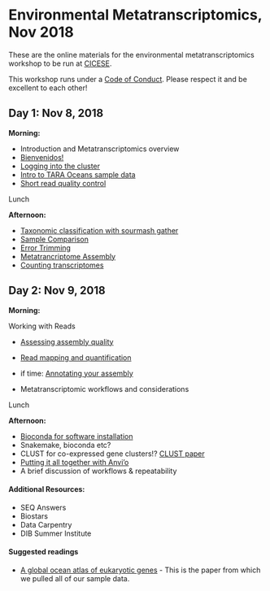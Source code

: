 Environmental Metatranscriptomics, Nov 2018 
======

These are the online materials for the environmental metatranscriptomics workshop to be run at [CICESE](https://www.cicese.edu.mx/).

This workshop runs under a [Code of Conduct](code-of-conduct.md). Please respect it and be excellent to each other!


## Day 1: Nov 8, 2018

**Morning:**
  
  - Introduction and Metatranscriptomics overview 
  - [Bienvenidos!](welcome.md)
  - [Logging into the cluster](cicese-cluster.md) 
  - [Intro to TARA Oceans sample data](tara-sample-data.md)
  - [Short read quality control](short-read-quality-control.md)

Lunch 

**Afternoon:**
  
  
  - [Taxonomic classification with sourmash gather](sourmash-taxonomic-classification.md)
  - [Sample Comparison](sample-comparison.md)
  - [Error Trimming](khmer-trimming.md)
  - [Metatrancriptome Assembly](megahit-assembly.md)
  - [Counting transcriptomes](count_transcriptomes.md)
  


## Day 2: Nov 9, 2018

**Morning:** 

Working with Reads
  
  - [Assessing assembly quality](evaluation.md)
  - [Read mapping and quantification](read-mapping.md)
  - if time: [Annotating your assembly](annotation.md)
  
  - Metatranscriptomic workflows and considerations

Lunch 

**Afternoon:** 

  - [Bioconda for software installation](working-with-bioconda.md)
  - Snakemake, bioconda etc? 
  - CLUST for co-expressed gene clusters!? [CLUST paper](https://www.biorxiv.org/content/early/2018/02/13/221309)
  - [Putting it all together with Anvi’o](anvio.md)
  - A brief discussion of workflows & repeatability




#### Additional Resources:  

  - SEQ Answers
  - Biostars
  - Data Carpentry
  - DIB Summer Institute


#### Suggested readings

  - [A global ocean atlas of eukaryotic genes](https://www.nature.com/articles/s41467-017-02342-1) - This is the paper from which we pulled all of our sample data.

